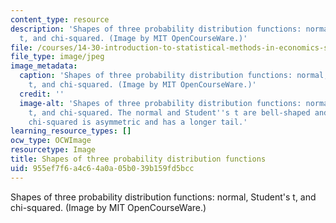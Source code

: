 ```yaml
---
content_type: resource
description: 'Shapes of three probability distribution functions: normal, Student''s
  t, and chi-squared. (Image by MIT OpenCourseWare.)'
file: /courses/14-30-introduction-to-statistical-methods-in-economics-spring-2009/955ef7f6a4c64a0a05b039b159fd5bcc_14-30s09.jpg
file_type: image/jpeg
image_metadata:
  caption: 'Shapes of three probability distribution functions: normal, Student''s
    t, and chi-squared. (Image by MIT OpenCourseWare.)'
  credit: ''
  image-alt: 'Shapes of three probability distribution functions: normal, Student''s
    t, and chi-squared. The normal and Student''s t are bell-shaped and symmetric;
    chi-squared is asymmetric and has a longer tail.'
learning_resource_types: []
ocw_type: OCWImage
resourcetype: Image
title: Shapes of three probability distribution functions
uid: 955ef7f6-a4c6-4a0a-05b0-39b159fd5bcc
---
```

Shapes of three probability distribution functions: normal, Student's t, and chi-squared. (Image by MIT OpenCourseWare.)

